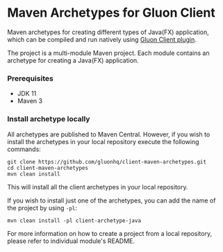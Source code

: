 # Maven Archetypes for Gluon Client

Maven archetypes for creating different types of Java(FX) application,
which can be compiled and run natively using [Gluon Client plugin](https://docs.gluonhq.com/client/).

The project is a multi-module Maven project. Each module contains an archetype for creating a Java(FX) application.

### Prerequisites

* JDK 11
* Maven 3

### Install archetype locally

All archetypes are published to Maven Central. However, if you wish to install the archetypes in your local repository execute the following commands:

```
git clone https://github.com/gluonhq/client-maven-archetypes.git
cd client-maven-archetypes
mvn clean install
```

This will install all the client archetypes in your local repository.

If you wish to install just one of the archetypes, you can add the name of the project by using `-pl`:

```
mvn clean install -pl client-archetype-java
```

For more information on how to create a project from a local repository, please refer to
individual module's README.
